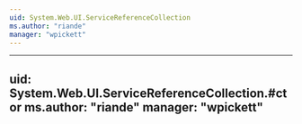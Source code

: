 ```yaml
---
uid: System.Web.UI.ServiceReferenceCollection
ms.author: "riande"
manager: "wpickett"
---
```


---
uid: System.Web.UI.ServiceReferenceCollection.#ctor
ms.author: "riande"
manager: "wpickett"
---
